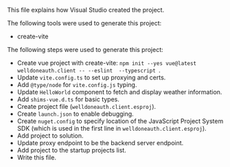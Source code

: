 This file explains how Visual Studio created the project.

The following tools were used to generate this project:
- create-vite

The following steps were used to generate this project:
- Create vue project with create-vite: `npm init --yes vue@latest welldoneauth.client -- --eslint  --typescript `.
- Update `vite.config.ts` to set up proxying and certs.
- Add `@type/node` for `vite.config.js` typing.
- Update `HelloWorld` component to fetch and display weather information.
- Add `shims-vue.d.ts` for basic types.
- Create project file (`welldoneauth.client.esproj`).
- Create `launch.json` to enable debugging.
- Create `nuget.config` to specify location of the JavaScript Project System SDK (which is used in the first line in `welldoneauth.client.esproj`).
- Add project to solution.
- Update proxy endpoint to be the backend server endpoint.
- Add project to the startup projects list.
- Write this file.
